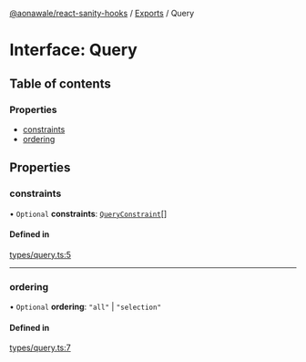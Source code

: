 [@aonawale/react-sanity-hooks](../README.md) / [Exports](../modules.md) / Query

# Interface: Query

## Table of contents

### Properties

- [constraints](Query.md#constraints)
- [ordering](Query.md#ordering)

## Properties

### constraints

• `Optional` **constraints**: [`QueryConstraint`](QueryConstraint.md)[]

#### Defined in

[types/query.ts:5](https://github.com/aonawale/react-sanity-hooks/blob/3937d63/src/types/query.ts#L5)

___

### ordering

• `Optional` **ordering**: ``"all"`` \| ``"selection"``

#### Defined in

[types/query.ts:7](https://github.com/aonawale/react-sanity-hooks/blob/3937d63/src/types/query.ts#L7)
